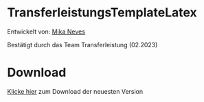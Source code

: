 # TransferleistungsTemplateLatex

Entwickelt von: [Mika Neves](https://github.com/Ratte13)

Bestätigt durch das Team Transferleistung (02.2023)

# Download
[Klicke hier](https://github.com/Fachschaft-Informatik-Nordakademie/TransferleistungsTemplateLatex/releases) zum Download der neuesten Version
